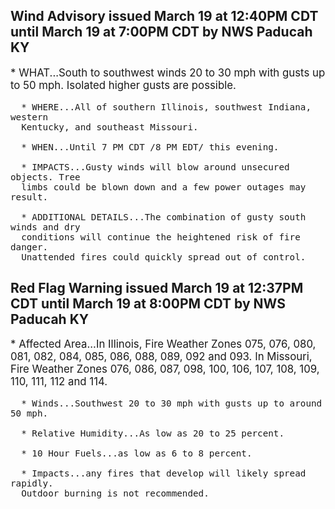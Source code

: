 <p>
   <h2>Wind Advisory issued March 19 at 12:40PM CDT until March 19 at 7:00PM CDT by NWS Paducah KY</h2>
   <div style="font-size:120%">* WHAT...South to southwest winds 20 to 30 mph with gusts up to 50
      mph. Isolated higher gusts are possible.
      
      * WHERE...All of southern Illinois, southwest Indiana, western
      Kentucky, and southeast Missouri.
      
      * WHEN...Until 7 PM CDT /8 PM EDT/ this evening.
      
      * IMPACTS...Gusty winds will blow around unsecured objects. Tree
      limbs could be blown down and a few power outages may result.
      
      * ADDITIONAL DETAILS...The combination of gusty south winds and dry
      conditions will continue the heightened risk of fire danger.
      Unattended fires could quickly spread out of control.
   </div>
</p>
<p>
   <h2>Red Flag Warning issued March 19 at 12:37PM CDT until March 19 at 8:00PM CDT by NWS Paducah KY</h2>
   <div style="font-size:120%">* Affected Area...In Illinois, Fire Weather Zones 075, 076, 080,
      081, 082, 084, 085, 086, 088, 089, 092 and 093. In Missouri,
      Fire Weather Zones 076, 086, 087, 098, 100, 106, 107, 108,
      109, 110, 111, 112 and 114.
      
      * Winds...Southwest 20 to 30 mph with gusts up to around 50 mph.
      
      * Relative Humidity...As low as 20 to 25 percent.
      
      * 10 Hour Fuels...as low as 6 to 8 percent.
      
      * Impacts...any fires that develop will likely spread rapidly.
      Outdoor burning is not recommended.
   </div>
</p>